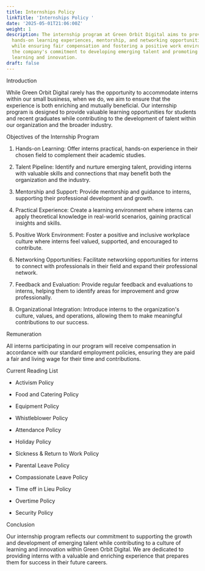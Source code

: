 ```yaml
---
title: Internships Policy
linkTitle: 'Internships Policy '
date: '2025-05-01T21:06:00Z'
weight: 1
description: The internship program at Green Orbit Digital aims to provide enriching
  hands-on learning experiences, mentorship, and networking opportunities for interns
  while ensuring fair compensation and fostering a positive work environment. It reflects
  the company's commitment to developing emerging talent and promoting a culture of
  learning and innovation.
draft: false
---
```


<!-- Unsupported block type: table_of_contents -->

Introduction

While Green Orbit Digital rarely has the opportunity to accommodate interns within our small business, when we do, we aim to ensure that the experience is both enriching and mutually beneficial. Our internship program is designed to provide valuable learning opportunities for students and recent graduates while contributing to the development of talent within our organization and the broader industry.

Objectives of the Internship Program

1. Hands-on Learning: Offer interns practical, hands-on experience in their chosen field to complement their academic studies.

1. Talent Pipeline: Identify and nurture emerging talent, providing interns with valuable skills and connections that may benefit both the organization and the industry.

1. Mentorship and Support: Provide mentorship and guidance to interns, supporting their professional development and growth.

1. Practical Experience: Create a learning environment where interns can apply theoretical knowledge in real-world scenarios, gaining practical insights and skills.

1. Positive Work Environment: Foster a positive and inclusive workplace culture where interns feel valued, supported, and encouraged to contribute.

1. Networking Opportunities: Facilitate networking opportunities for interns to connect with professionals in their field and expand their professional network.

1. Feedback and Evaluation: Provide regular feedback and evaluations to interns, helping them to identify areas for improvement and grow professionally.

1. Organizational Integration: Introduce interns to the organization's culture, values, and operations, allowing them to make meaningful contributions to our success.

Remuneration

All interns participating in our program will receive compensation in accordance with our standard employment policies, ensuring they are paid a fair and living wage for their time and contributions.

Current Reading List

- Activism Policy

- Food and Catering Policy

- Equipment Policy

- Whistleblower Policy

- Attendance Policy

- Holiday Policy

- Sickness & Return to Work Policy

- Parental Leave Policy

- Compassionate Leave Policy

- Time off in Lieu Policy

- Overtime Policy

- Security Policy

Conclusion

Our internship program reflects our commitment to supporting the growth and development of emerging talent while contributing to a culture of learning and innovation within Green Orbit Digital. We are dedicated to providing interns with a valuable and enriching experience that prepares them for success in their future careers.